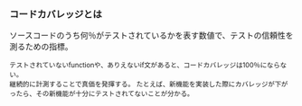 ### コードカバレッジとは
ソースコードのうち何％がテストされているかを表す数値で、テストの信頼性を測るための指標。

<small>テストされていないfunctionや、ありえないif文があると、コードカバレッジは100％にならない。  
継続的に計測することで真価を発揮する。
たとえば、新機能を実装した際にカバレッジが下がったら、その新機能が十分にテストされてないことが分かる。</small>
